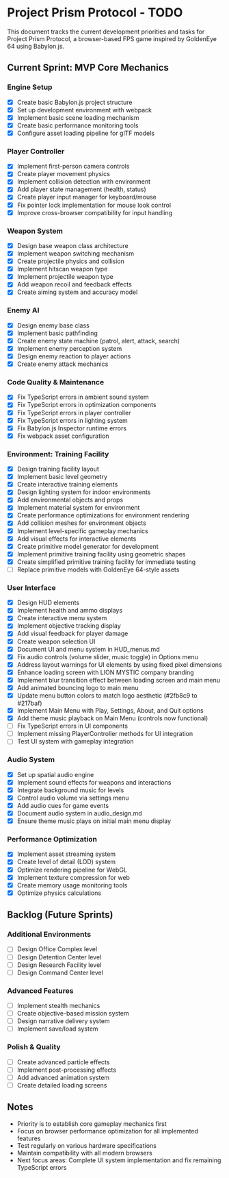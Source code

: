 # Project Prism Protocol - TODO

This document tracks the current development priorities and tasks for Project Prism Protocol, a browser-based FPS game inspired by GoldenEye 64 using Babylon.js.

## Current Sprint: MVP Core Mechanics

### Engine Setup
- [x] Create basic Babylon.js project structure
- [x] Set up development environment with webpack
- [x] Implement basic scene loading mechanism
- [x] Create basic performance monitoring tools
- [x] Configure asset loading pipeline for glTF models

### Player Controller
- [x] Implement first-person camera controls
- [x] Create player movement physics
- [x] Implement collision detection with environment
- [x] Add player state management (health, status)
- [x] Create player input manager for keyboard/mouse
- [x] Fix pointer lock implementation for mouse look control
- [x] Improve cross-browser compatibility for input handling

### Weapon System
- [x] Design base weapon class architecture
- [x] Implement weapon switching mechanism
- [x] Create projectile physics and collision
- [x] Implement hitscan weapon type
- [x] Implement projectile weapon type
- [x] Add weapon recoil and feedback effects
- [x] Create aiming system and accuracy model

### Enemy AI
- [x] Design enemy base class
- [x] Implement basic pathfinding
- [x] Create enemy state machine (patrol, alert, attack, search)
- [x] Implement enemy perception system
- [x] Design enemy reaction to player actions
- [x] Create enemy attack mechanics

### Code Quality & Maintenance
- [x] Fix TypeScript errors in ambient sound system
- [x] Fix TypeScript errors in optimization components
- [x] Fix TypeScript errors in player controller
- [x] Fix TypeScript errors in lighting system
- [x] Fix Babylon.js Inspector runtime errors
- [x] Fix webpack asset configuration

### Environment: Training Facility
- [x] Design training facility layout
- [x] Implement basic level geometry
- [x] Create interactive training elements
- [x] Design lighting system for indoor environments
- [x] Add environmental objects and props
- [x] Implement material system for environment
- [x] Create performance optimizations for environment rendering
- [x] Add collision meshes for environment objects
- [x] Implement level-specific gameplay mechanics
- [x] Add visual effects for interactive elements
- [x] Create primitive model generator for development
- [x] Implement primitive training facility using geometric shapes
- [x] Create simplified primitive training facility for immediate testing
- [ ] Replace primitive models with GoldenEye 64-style assets

### User Interface
- [x] Design HUD elements
- [x] Implement health and ammo displays
- [x] Create interactive menu system
- [x] Implement objective tracking display
- [x] Add visual feedback for player damage
- [x] Create weapon selection UI
- [x] Document UI and menu system in HUD_menus.md
- [x] Fix audio controls (volume slider, music toggle) in Options menu
- [x] Address layout warnings for UI elements by using fixed pixel dimensions
- [x] Enhance loading screen with LION MYSTIC company branding
- [x] Implement blur transition effect between loading screen and main menu
- [x] Add animated bouncing logo to main menu
- [x] Update menu button colors to match logo aesthetic (#2fb8c9 to #217baf)
- [x] Implement Main Menu with Play, Settings, About, and Quit options
- [x] Add theme music playback on Main Menu (controls now functional)
- [ ] Fix TypeScript errors in UI components
- [ ] Implement missing PlayerController methods for UI integration
- [ ] Test UI system with gameplay integration

### Audio System
- [x] Set up spatial audio engine
- [x] Implement sound effects for weapons and interactions
- [x] Integrate background music for levels
- [x] Control audio volume via settings menu
- [x] Add audio cues for game events
- [x] Document audio system in audio_design.md
- [x] Ensure theme music plays on initial main menu display

### Performance Optimization
- [x] Implement asset streaming system
- [x] Create level of detail (LOD) system
- [x] Optimize rendering pipeline for WebGL
- [x] Implement texture compression for web
- [x] Create memory usage monitoring tools
- [x] Optimize physics calculations

## Backlog (Future Sprints)

### Additional Environments
- [ ] Design Office Complex level
- [ ] Design Detention Center level
- [ ] Design Research Facility level
- [ ] Design Command Center level

### Advanced Features
- [ ] Implement stealth mechanics
- [ ] Create objective-based mission system
- [ ] Design narrative delivery system
- [ ] Implement save/load system

### Polish & Quality
- [ ] Create advanced particle effects
- [ ] Implement post-processing effects
- [ ] Add advanced animation system
- [ ] Create detailed loading screens

## Notes

- Priority is to establish core gameplay mechanics first
- Focus on browser performance optimization for all implemented features
- Test regularly on various hardware specifications
- Maintain compatibility with all modern browsers
- Next focus areas: Complete UI system implementation and fix remaining TypeScript errors
